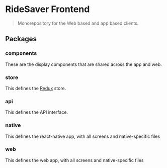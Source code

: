 # RideSaver Frontend
 > Monorepository for the Web based and app based clients.

 ## Packages

 ### components

 These are the display components that are shared across the app and web.

 ### store

 This defines the [Redux](https://redux.js.org/) store.

 ### api

 This defines the API interface.

 ### native

 This defines the react-native app, with all screens and native-specific files

 ### web

 This defines the web app, with all screens and native-specific files
